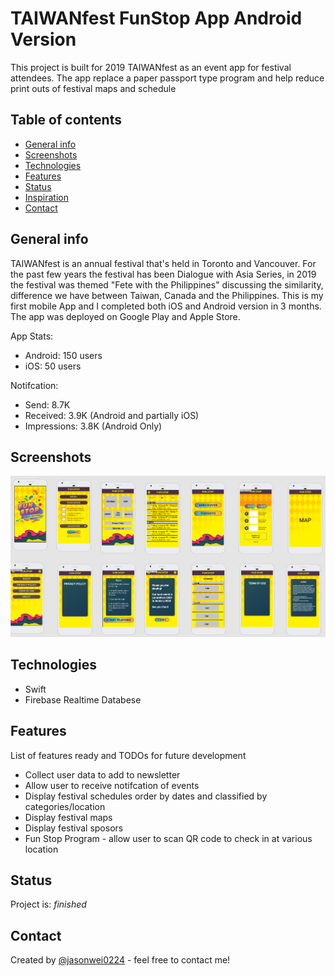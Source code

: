 # TAIWANfest FunStop App Android Version
This project is built for 2019 TAIWANfest as an event app for festival attendees. 
The app replace a paper passport type program and help reduce print outs of festival maps and schedule

## Table of contents
* [General info](#general-info)
* [Screenshots](#screenshots)
* [Technologies](#technologies)
* [Features](#features)
* [Status](#status)
* [Inspiration](#inspiration)
* [Contact](#contact)

## General info
TAIWANfest is an annual festival that's held in Toronto and Vancouver. 
For the past few years the festival has been Dialogue with Asia Series, in 2019 the festival was 
themed "Fete with the Philippines" discussing the similarity, difference we have between Taiwan, Canada and the Philippines. 
This is my first mobile App and I completed both iOS and Android version in 3 months. The app was deployed on Google Play and 
Apple Store. 

App Stats:
* Android: 150 users
* iOS: 50 users

Notifcation:
* Send: 8.7K
* Received: 3.9K (Android and partially iOS)
* Impressions: 3.8K (Android Only)

## Screenshots
![Colored Wireframe](./Appcoloredwireframe.png)

## Technologies
* Swift
* Firebase Realtime Databese

## Features
List of features ready and TODOs for future development
* Collect user data to add to newsletter
* Allow user to receive notifcation of events
* Display festival schedules order by dates and classified by categories/location
* Display festival maps
* Display festival sposors
* Fun Stop Program - allow user to scan QR code to check in at various location 

## Status
Project is: _finished_

## Contact
Created by [@jasonwei0224](www.linkedin.com/in/jasonwei0224) - feel free to contact me!

